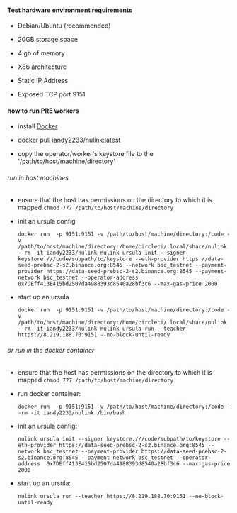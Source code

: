 
#### Test hardware environment requirements

* Debian/Ubuntu (recommended)

* 20GB storage space

* 4 gb of memory

* X86 architecture

* Static IP Address

* Exposed TCP port 9151

#### how to run PRE workers

* install [Docker](https://docs.docker.com/install/)

* docker pull iandy2233/nulink:latest

* copy the operator/worker's keystore file to the '/path/to/host/machine/directory'

###### run in host machines

* ensure that the host has permissions on the directory to which it is mapped
  `chmod 777 /path/to/host/machine/directory`

* init an ursula config

  `docker run  -p 9151:9151 -v /path/to/host/machine/directory:/code -v /path/to/host/machine/directory:/home/circleci/.local/share/nulink --rm -it iandy2233/nulink nulink ursula init --signer keystore:///code/subpath/to/keystore --eth-provider https://data-seed-prebsc-2-s2.binance.org:8545 --network bsc_testnet --payment-provider https://data-seed-prebsc-2-s2.binance.org:8545 --payment-network bsc_testnet --operator-address  0x7DEff413E415bd2507da4988393d8540a28bf3c6 --max-gas-price 2000`

* start up an ursula
  
  `docker run  -p 9151:9151 -v /path/to/host/machine/directory:/code -v /path/to/host/machine/directory:/home/circleci/.local/share/nulink  --rm -it iandy2233/nulink nulink ursula run --teacher https://8.219.188.70:9151 --no-block-until-ready`


###### or run in the docker container

* ensure that the host has permissions on the directory to which it is mapped
  `chmod 777 /path/to/host/machine/directory`

* run docker container:

  `docker run  -p 9151:9151 -v /path/to/host/machine/directory:/code --rm -it iandy2233/nulink /bin/bash`


* init an ursula config:

  `nulink ursula init --signer keystore:///code/subpath/to/keystore --eth-provider https://data-seed-prebsc-2-s2.binance.org:8545 --network bsc_testnet --payment-provider https://data-seed-prebsc-2-s2.binance.org:8545 --payment-network bsc_testnet --operator-address  0x7DEff413E415bd2507da4988393d8540a28bf3c6 --max-gas-price 2000`


* start up an ursula:

  `nulink ursula run --teacher https://8.219.188.70:9151 --no-block-until-ready`
